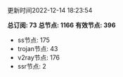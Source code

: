 更新时间2022-12-14 18:23:54

**总订阅: 73**
**总节点: 1166**
**有效节点: 396**
- ss节点: 175
- trojan节点: 43
- v2ray节点: 176
- ssr节点: 2
